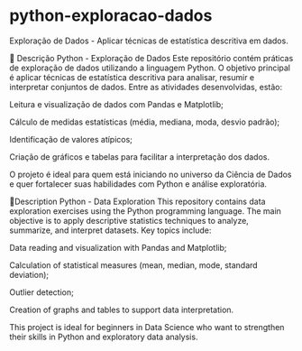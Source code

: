 # python-exploracao-dados
Exploração de Dados - Aplicar técnicas de estatística descritiva em dados.

📌 Descrição
Python - Exploração de Dados
Este repositório contém práticas de exploração de dados utilizando a linguagem Python. O objetivo principal é aplicar técnicas de estatística descritiva para analisar, resumir e interpretar conjuntos de dados. Entre as atividades desenvolvidas, estão:

Leitura e visualização de dados com Pandas e Matplotlib;

Cálculo de medidas estatísticas (média, mediana, moda, desvio padrão);

Identificação de valores atípicos;

Criação de gráficos e tabelas para facilitar a interpretação dos dados.

O projeto é ideal para quem está iniciando no universo da Ciência de Dados e quer fortalecer suas habilidades com Python e análise exploratória.

📌Description
Python - Data Exploration
This repository contains data exploration exercises using the Python programming language. The main objective is to apply descriptive statistics techniques to analyze, summarize, and interpret datasets. Key topics include:

Data reading and visualization with Pandas and Matplotlib;

Calculation of statistical measures (mean, median, mode, standard deviation);

Outlier detection;

Creation of graphs and tables to support data interpretation.

This project is ideal for beginners in Data Science who want to strengthen their skills in Python and exploratory data analysis.
